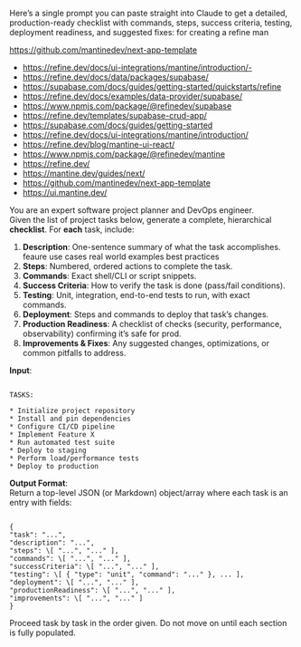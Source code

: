 Here’s a single prompt you can paste straight into Claude to get a detailed, production-ready checklist with commands, steps, success criteria, testing, deployment readiness, and suggested fixes:
for creating a refine man

https://github.com/mantinedev/next-app-template

- https://refine.dev/docs/ui-integrations/mantine/introduction/- 
- https://refine.dev/docs/data/packages/supabase/
- https://supabase.com/docs/guides/getting-started/quickstarts/refine
- https://refine.dev/docs/examples/data-provider/supabase/
- https://www.npmjs.com/package/@refinedev/supabase
- https://refine.dev/templates/supabase-crud-app/
- https://supabase.com/docs/guides/getting-started
- https://refine.dev/docs/ui-integrations/mantine/introduction/
- https://refine.dev/blog/mantine-ui-react/
- https://www.npmjs.com/package/@refinedev/mantine
- https://refine.dev/
- https://mantine.dev/guides/next/
- https://github.com/mantinedev/next-app-template
- https://ui.mantine.dev/



You are an expert software project planner and DevOps engineer.  
Given the list of project tasks below, generate a complete, hierarchical **checklist**. For **each** task, include:

1. **Description**: One-sentence summary of what the task accomplishes.  
feaure use cases real world examples best practices 
2. **Steps**: Numbered, ordered actions to complete the task.  
3. **Commands**: Exact shell/CLI or script snippets.  
4. **Success Criteria**: How to verify the task is done (pass/fail conditions).  
5. **Testing**: Unit, integration, end-to-end tests to run, with exact commands.  
6. **Deployment**: Steps and commands to deploy that task’s changes.  
7. **Production Readiness**: A checklist of checks (security, performance, observability) confirming it’s safe for prod.  
8. **Improvements & Fixes**: Any suggested changes, optimizations, or common pitfalls to address.

**Input**:  
```

TASKS:

* Initialize project repository
* Install and pin dependencies
* Configure CI/CD pipeline
* Implement Feature X
* Run automated test suite
* Deploy to staging
* Perform load/performance tests
* Deploy to production

```

**Output Format**:  
Return a top-level JSON (or Markdown) object/array where each task is an entry with fields:
```

{
"task": "...",
"description": "...",
"steps": \[ "...", "..." ],
"commands": \[ "...", "..." ],
"successCriteria": \[ "...", "..." ],
"testing": \[ { "type": "unit", "command": "..." }, ... ],
"deployment": \[ "...", "..." ],
"productionReadiness": \[ "...", "..." ],
"improvements": \[ "...", "..." ]
}

```

Proceed task by task in the order given. Do not move on until each section is fully populated.  
```

